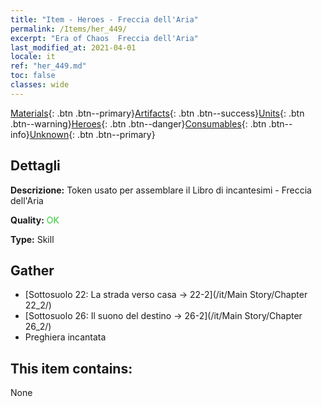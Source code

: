 ```yaml
---
title: "Item - Heroes - Freccia dell'Aria"
permalink: /Items/her_449/
excerpt: "Era of Chaos  Freccia dell'Aria"
last_modified_at: 2021-04-01
locale: it
ref: "her_449.md"
toc: false
classes: wide
---
```

 [Materials](/it/Items/){: .btn .btn--primary}[Artifacts](/it/Items/Artifacts/){: .btn .btn--success}[Units](/it/Items/Units/){: .btn .btn--warning}[Heroes](/it/Items/Heroes/){: .btn .btn--danger}[Consumables](/it/Items/Consumables/){: .btn .btn--info}[Unknown](/it/Items/Unknown/){: .btn .btn--primary}

## Dettagli
 **Descrizione:** Token usato per assemblare il Libro di incantesimi - Freccia dell'Aria

 **Quality:** <span style="color: #32CD32">OK</span>

 **Type:** Skill

## Gather

*    [Sottosuolo 22: La strada verso casa -> 22-2](/it/Main Story/Chapter 22_2/) 
*    [Sottosuolo 26: Il suono del destino -> 26-2](/it/Main Story/Chapter 26_2/) 
*    Preghiera incantata 

## This item contains:

  None

